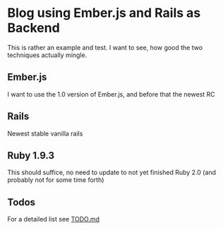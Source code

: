 # Blog using Ember.js and Rails as Backend

This is rather an example and test. I want to see, how good the two techniques actually mingle.

## Ember.js

I want to use the 1.0 version of Ember.js, and before that the newest RC

## Rails

Newest stable vanilla rails

## Ruby 1.9.3

This should suffice, no need to update to not yet finished Ruby 2.0 (and probably not for some time forth)

## Todos

For a detailed list see [TODO.md](TODO.md)